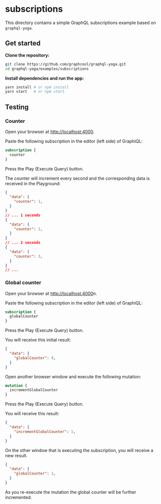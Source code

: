 # subscriptions

This directory contains a simple GraphQL subscriptions example based on `graphql-yoga`.

## Get started

**Clone the repository:**

```sh
git clone https://github.com/graphcool/graphql-yoga.git
cd graphql-yoga/examples/subscriptions
```

**Install dependencies and run the app:**

```sh
yarn install # or npm install
yarn start   # or npm start
```

## Testing

### Counter

Open your browser at [http://localhost:4000](http://localhost:4000).

Paste the following subscription in the editor (left side) of GraphiQL:

```graphql
subscription {
  counter
}
```

Press the Play (Execute Query) button.

The counter will increment every second and the corresponding data is received in the Playground:

```json
{
  "data": {
    "counter": 1,
  }
}
// ... 1 seconds
{
  "data": {
    "counter": 2,
  }
}
// ... 2 seconds
{
  "data": {
    "counter": 3,
  }
}
// ...
```

### Global counter

Open your browser at [http://localhost:4000](http://localhost:4000)n.

Paste the following subscription in the editor (left side) of GraphiQL:

```graphql
subscription {
  globalCounter
}
```

Press the Play (Execute Query) button.

You will receive this initial result:

```json
{
  "data": {
    "globalCounter": 0,
  }
}
```

Open another browser window and execute the following mutation:

```graphql
mutation {
  incrementGlobalCounter
}
```

Press the Play (Execute Query) button.

You will receive this result:

```json
{
  "data": {
    "incrementGlobalCounter": 1,
  }
}
```

On the other window that is executing the subscription, you will receive a new result.

```json
{
  "data": {
    "globalCounter": 1,
  }
}
```

As you re-execute the mutation the global counter will be further incremented.
